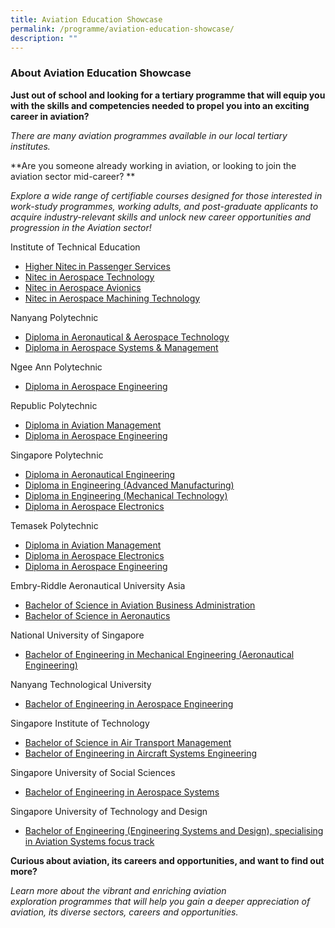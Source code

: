 ```yaml
---
title: Aviation Education Showcase
permalink: /programme/aviation-education-showcase/
description: ""
---
```

### About Aviation Education Showcase

**Just out of school and looking for a tertiary programme that will equip you with the skills and competencies needed to propel you into an exciting career in aviation?**

*There are many aviation programmes available in our local tertiary institutes.*



**Are you someone already working in aviation, or looking to join the aviation sector mid-career? **

*Explore a wide range of certifiable courses designed for those interested in work-study programmes, working adults, and post-graduate applicants to acquire industry-relevant skills and unlock new career opportunities and progression in the Aviation sector!* 

Institute of Technical Education
*   [Higher Nitec in Passenger Services](https://www.ite.edu.sg/courses/course-finder/course/higher-nitec-in-passenger-services-3-year) 
*   [Nitec in Aerospace Technology](https://www.ite.edu.sg/courses/course-finder/course/higher-nitec-in-passenger-services-3-year%22%20%EF%BF%BDHYPERLINK%20%22https://www.ite.edu.sg/courses/course-finder/course/nitec-in-aerospace-technology) 
*   [Nitec in Aerospace Avionics](https://www.ite.edu.sg/courses/course-finder/course/nitec-in-aerospace-avionics) 
*   [Nitec in Aerospace Machining Technology](https://www.ite.edu.sg/courses/course-finder/course/nitec-in-aerospace-machining-technology)

Nanyang Polytechnic 
*   [Diploma in Aeronautical & Aerospace Technology](https://www.nyp.edu.sg/schools/seg/full-time-courses/aeronautical-and-aerospace-technology.html) 
*   [Diploma in Aerospace Systems & Management](https://www.nyp.edu.sg/schools/seg/full-time-courses/aerospace-systems-and-management.html)  

Ngee Ann Polytechnic 
*   [Diploma in Aerospace Engineering](https://www.np.edu.sg/schools-courses/academic-schools/school-of-engineering/diploma-in-aerospace-engineering)

Republic Polytechnic 
*   [Diploma in Aviation Management](https://www.rp.edu.sg/SEG/full-time-diplomas/Details/diploma-in-aviation-management)
*   [Diploma in Aerospace Engineering](https://www.rp.edu.sg/SEG/full-time-diplomas/Details/diploma-in-aerospace-engineering) 
    

Singapore Polytechnic 
*   [Diploma in Aeronautical Engineering](https://www.sp.edu.sg/engineering-cluster/mae/courses/full-time-diplomas/aeronautical-engineering-/overview)  
*   [Diploma in Engineering (Advanced Manufacturing)](https://www.sp.edu.sg/pace/courses/all-courses/course-details/diploma-in-engineering-(advanced-manufacturing)) 
*   [Diploma in Engineering (Mechanical Technology)](https://www.sp.edu.sg/pace/courses/all-courses/course-details/diploma-in-engineering-(mechanical-technology))
*   [Diploma in Aerospace Electronics](https://www.sp.edu.sg/engineering-cluster/eee/courses/full-time-diplomas/aerospace-electronics/overview)

Temasek Polytechnic 
*   [Diploma in Aviation Management](https://www.tp.edu.sg/schools-and-courses/students/schools/eng/aviation-management.html)
*   [Diploma in Aerospace Electronics](https://www.tp.edu.sg/t50)
*   [Diploma in Aerospace Engineering](https://www.tp.edu.sg/t51)

Embry\-Riddle Aeronautical University Asia
*   [Bachelor of Science in Aviation Business Administration](https://institute.erau.edu/degrees-offered/bachelor-aviation-business-administration)
*   [Bachelor of Science in Aeronautics](https://institute.erau.edu/degrees-offered/bachelor-aeronautics)

National University of Singapore
*   [Bachelor of Engineering in Mechanical Engineering (Aeronautical Engineering)](https://cde.nus.edu.sg/me/undergraduate/beng-me/curriculum/) 
    

Nanyang Technological University 
*   [Bachelor of Engineering in Aerospace Engineering](https://www.ntu.edu.sg/education/undergraduate-programme/bachelor-of-engineering-in-aerospace-engineering)

Singapore Institute of Technology
*   [Bachelor of Science in Air Transport Management](https://www.singaporetech.edu.sg/undergraduate-programmes/air-transport-management)
*   [Bachelor of Engineering in Aircraft Systems Engineering](https://www.singaporetech.edu.sg/undergraduate-programmes/aircraft-systems-engineering) 
    

Singapore University of Social Sciences
*   [Bachelor of Engineering in Aerospace Systems](https://www.suss.edu.sg/programmes/detail/beng-aerospace-systems) 

Singapore University of Technology and Design
*   [Bachelor of Engineering (Engineering Systems and Design), specialising in Aviation Systems focus track](https://esd.sutd.edu.sg/academics/undergraduate-programme/focus-tracks/aviation-systems/)

**Curious about aviation, its careers and opportunities, and want to find out more?**

*Learn more about the vibrant and enriching aviation exploration programmes that will help you gain a deeper appreciation of aviation, its diverse sectors, careers and opportunities.*
